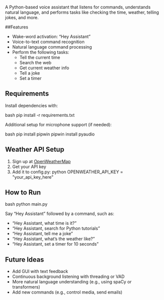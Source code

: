 A Python-based voice assistant that listens for commands, understands natural language, and performs tasks like checking the time, weather, telling jokes, and more.

##Features

- Wake-word activation: “Hey Assistant”
- Voice-to-text command recognition
- Natural language command processing
- Perform the following tasks:
  -  Tell the current time
  -  Search the web
  -  Get current weather info
  -  Tell a joke
  -  Set a timer

## Requirements

Install dependencies with:

bash
pip install -r requirements.txt


Additional setup for microphone support (if needed):

bash
pip install pipwin
pipwin install pyaudio


## Weather API Setup

1. Sign up at [OpenWeatherMap](https://openweathermap.org/api)
2. Get your API key
3. Add it to config.py:
python
OPENWEATHER_API_KEY = "your_api_key_here"


## How to Run

bash
python main.py


Say “Hey Assistant” followed by a command, such as:
- “Hey Assistant, what time is it?”
- “Hey Assistant, search for Python tutorials”
- “Hey Assistant, tell me a joke”
- “Hey Assistant, what’s the weather like?”
- “Hey Assistant, set a timer for 10 seconds”


## Future Ideas

- Add GUI with text feedback
- Continuous background listening with threading or VAD
- More natural language understanding (e.g., using spaCy or transformers)
- Add new commands (e.g., control media, send emails)
